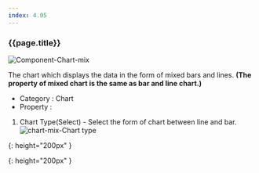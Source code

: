 ```yaml
---
index: 4.05
---
```

### {{page.title}}
![Component-Chart-mix][chart-mix-01]

The chart which displays the data in the form of mixed bars and lines. __(The property of mixed chart is the same as bar and line chart.)__

- Category : Chart
- Property :
1. Chart Type(Select) - Select the form of chart between line and bar.
![chart-mix-Chart type][chart-mix-02]


[chart-mix-01]: {{site.baseurl}}/assets/components/chart-mix-01.png
{: height="200px" }

[chart-mix-02]: {{site.baseurl}}/assets/components/chart-mix-02.png
{: height="200px" }
